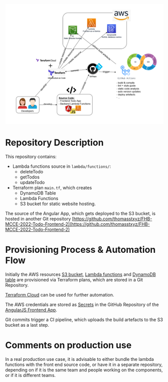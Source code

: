 ![Illustration](./infrastructure-diagram.drawio.png)

# Repository Description

This repository contains:

- Lambda functions source in `lambda/functions/`:
    - deleteTodo
    - getTodos
    - updateTodo
- Terraform plan `main.tf`, which creates
    - DynamoDB Table
    - Lambda Functions
    - S3 bucket for static website hosting.

The source of the Angular App, which gets deployed to the S3 bucket,
is hosted in another Git repository 
[https://github.com/thomasstxyz/FHB-MCCE-2022-Todo-Frontend-2](https://github.com/thomasstxyz/FHB-MCCE-2022-Todo-Frontend-2)

# Provisioning Process & Automation Flow

Initially the AWS resources [S3 bucket](https://docs.aws.amazon.com/s3/index.html),
[Lambda functions](https://aws.amazon.com/lambda/) 
and [DynamoDB table](https://aws.amazon.com/dynamodb/)
are provisioned via Terraform plans, which are stored in a Git Repository.

[Terraform Cloud](https://learn.hashicorp.com/tutorials/terraform/github-actions)
can be used for further automation.

The AWS credentials are stored as [Secrets](https://docs.github.com/en/actions/security-guides/encrypted-secrets) in the GitHub Repository
of the [AngularJS Frontend App](https://github.com/thomasstxyz/FHB-MCCE-2022-Todo-Frontend-2).

Git commits trigger a CI pipeline, which uploads the 
build artefacts to the S3 bucket as a last step.

# Comments on production use

In a real production use case, it is advisable to either
bundle the lambda functions with the front end source code,
or have it in a separate repository,
depending on if it is the same team and people working
on the components, or if it is different teams.
